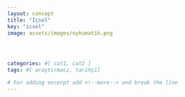```yaml
---
layout: concept
title: "İçsel"
key: "icsel"
image: assets/images/oykumatik.png




categories: #[ cat1, cat2 ]
tags: #[ araştırmacı, tarihçi]

# For adding excerpt add <!--more--> and break the line
---
```



 
<!--more-->

